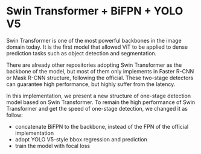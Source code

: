 # Swin Transformer + BiFPN + YOLO V5

Swin Transformer is one of the most powerful backbones in the image domain today. It is the first model that allowed ViT to be applied to dense prediction tasks such as object detection and segmentation.  

There are already other repositories adopting Swin Transformer as the backbone of the model, but most of them only implements in Faster R-CNN or Mask R-CNN structure, following the official. These two-stage detectors can guarantee high performance, but highly suffer from the latency.  

In this implementation, we present a new structure of one-stage detection model based on Swin Transformer. To remain the high performance of Swin Transformer and get the speed of one-stage detection, we changed it as follow:
* concatenate BiFPN to the backbone, instead of the FPN of the official implementation
* adopt YOLO V5-style bbox regression and prediction
* train the model with focal loss



